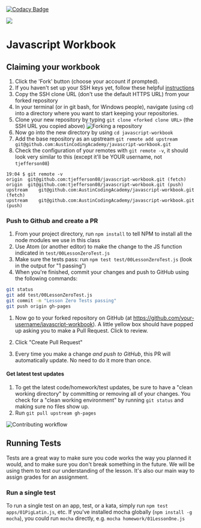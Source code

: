 [![Codacy Badge](https://api.codacy.com/project/badge/Grade/7569591264e941f2b366c2bb3c8ee595)](https://www.codacy.com/app/AustinCodingAcademy/javascript-workbook?utm_source=github.com&amp;utm_medium=referral&amp;utm_content=AustinCodingAcademy/javascript-workbook&amp;utm_campaign=Badge_Grade)

![](http://static1.squarespace.com/static/538f3fcde4b05c5fecc7a40e/t/538f48a4e4b00d94e8c253b3/1453396632576/?format=400w)

# Javascript Workbook

## Claiming your workbook
1. Click the 'Fork' button (choose your account if prompted).
1. If you haven't set up your SSH keys yet, follow these helpful [instructions](https://help.github.com/articles/generating-an-ssh-key/)
1. Copy the SSH clone URL (don't use the default HTTPS URL) from your forked repository
1. In your terminal (or in git bash, for Windows people), navigate (using `cd`) into a directory where you want to start keeping your repositories.
1. Clone your new repository by typing `git clone <forked clone URL>` (the SSH URL you copied above)
![Forking a repository](https://docs.google.com/drawings/d/1tYsLHaLo8JRdp0xC1EZrAo0o9Wvv4S5AD937cokVOBk/pub?w=960&h=720)
1. Now go into the new directory by using `cd javascript-workbook`
1. Add the base repository as an upstream `git remote add upstream git@github.com:AustinCodingAcademy/javascript-workbook.git`
1. Check the configuration of your remotes with `git remote -v`, it should look very similar to this (except it'll be YOUR username, not `tjefferson08`)
```
19:04 $ git remote -v
origin  git@github.com:tjefferson08/javascript-workbook.git (fetch)
origin  git@github.com:tjefferson08/javascript-workbook.git (push)
upstream    git@github.com:AustinCodingAcademy/javascript-workbook.git (fetch)
upstream    git@github.com:AustinCodingAcademy/javascript-workbook.git (push)
```

### Push to Github and create a PR
1. From your project directory, run `npm install` to tell NPM to install all the node modules we use in this class
1. Use Atom (or another editor) to make the change to the JS function indicated in `test/00LessonZeroTest.js`
1. Make sure the tests pass: run `npm test test/00LessonZeroTest.js` (look in the output for "1 passing")
1. When you're finished, commit your changes and push to GitHub using the following commands:

  ```bash
  git status
  git add test/00LessonZeroTest.js
  git commit -m "Lesson Zero Tests passing"
  git push origin gh-pages
  ```
1. Now go to your forked repository on GitHub (at https://github.com/your-username/javascript-workbook). A little yellow box should have popped up asking you to make a Pull Request. Click to review.

1. Click "Create Pull Request"

1. Every time you make a change *and push to GitHub*, this PR will automatically update. No need to do it more than once.

#### Get latest test updates
1. To get the latest code/homework/test updates, be sure to have a "clean working directory" by committing or removing all of your changes. You check for a "clean working environment" by running `git status` and making sure no files show up.
1. Run `git pull upstream gh-pages`

![Contributing workflow](https://docs.google.com/drawings/d/1WeKQxOHgPKfwjy_eKtlJO62Fu4XTCWFeqkAh1oIqICM/pub?w=960&h=720)

## Running Tests
Tests are a great way to make sure you code works the way you planned it would, and to make sure you don't break something in the future. We will be using them to test our understanding of the lesson. It's also our main way to assign grades for an assignment.


### Run a single test
To run a single test on an app, test, or a kata, simply run `npm test apps/01PigLatin.js`, etc. If you've installed mocha globally (`npm install -g mocha`), you could run `mocha` directly, e.g. `mocha homework/01LessonOne.js`
